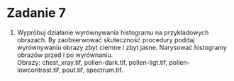 # Zadanie 7

1. Wypróbuj działanie wyrównywania histogramu na przykładowych obrazach. By zaobserwować skuteczność procedury poddaj wyrównywaniu obrazy zbyt ciemne i zbyt jasne. Narysować histogramy obrazów przed i po wyrównaniu.  
Obrazy: chest_xray.tif, pollen-dark.tif, pollen-ligt.tif, pollen-lowcontrast.tif, pout.tif, spectrum.tif.  
